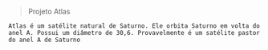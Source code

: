 >Projeto Atlas

`
Atlas é um satélite natural de Saturno. Ele orbita Saturno em volta do anel A. Possui um diâmetro de 30,6. Provavelmente é um satélite pastor do anel A de Saturno
`